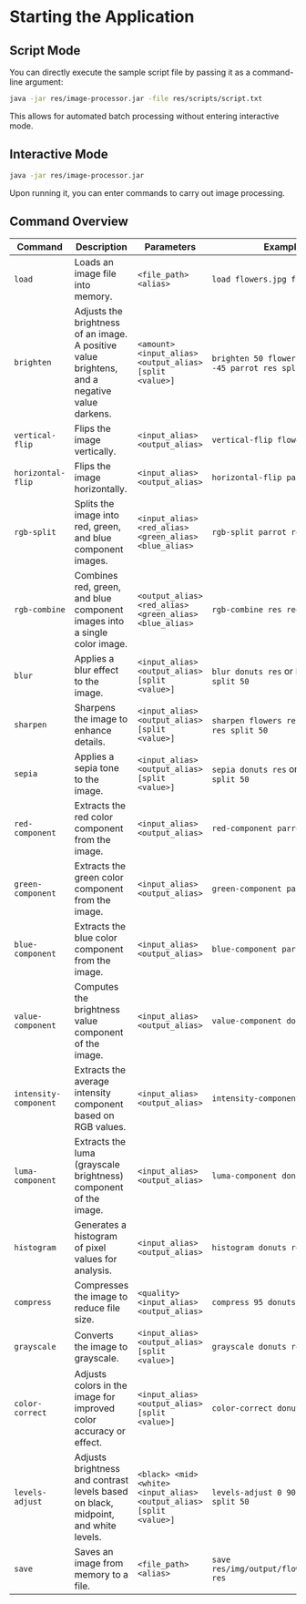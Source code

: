
# Starting the Application
## Script Mode
You can directly execute the sample script file by passing it as a command-line argument:
```bash
java -jar res/image-processor.jar -file res/scripts/script.txt
```
This allows for automated batch processing without entering interactive mode.

## Interactive Mode
```bash
java -jar res/image-processor.jar
```
Upon running it, you can enter commands to carry out image processing.

## Command Overview

| Command                 | Description                                                                                   | Parameters                                                             | Example Usage                                                                                               |
|-------------------------|-----------------------------------------------------------------------------------------------|------------------------------------------------------------------------|-------------------------------------------------------------------------------------------------------------|
| `load`                  | Loads an image file into memory.                                                              | `<file_path> <alias>`                                                  | `load flowers.jpg flowers`                                                                                  |
| `brighten`              | Adjusts the brightness of an image. A positive value brightens, and a negative value darkens. | `<amount> <input_alias> <output_alias> [split <value>]`                | `brighten 50 flowers res` or `brighten -45 parrot res split 50`                                            |
| `vertical-flip`         | Flips the image vertically.                                                                   | `<input_alias> <output_alias>`                                         | `vertical-flip flowers res`                                                                                 |
| `horizontal-flip`       | Flips the image horizontally.                                                                 | `<input_alias> <output_alias>`                                         | `horizontal-flip parrot res`                                                                                |
| `rgb-split`             | Splits the image into red, green, and blue component images.                                  | `<input_alias> <red_alias> <green_alias> <blue_alias>`                 | `rgb-split parrot red green blue`                                                                           |
| `rgb-combine`           | Combines red, green, and blue component images into a single color image.                    | `<output_alias> <red_alias> <green_alias> <blue_alias>`                | `rgb-combine res red green blue`                                                                            |
| `blur`                  | Applies a blur effect to the image.                                                           | `<input_alias> <output_alias> [split <value>]`                         | `blur donuts res` or `blur donuts res split 50`                                                             |
| `sharpen`               | Sharpens the image to enhance details.                                                        | `<input_alias> <output_alias> [split <value>]`                         | `sharpen flowers res` or `sharpen flowers res split 50`                                                    |
| `sepia`                 | Applies a sepia tone to the image.                                                            | `<input_alias> <output_alias> [split <value>]`                         | `sepia donuts res` or `sepia donuts res split 50`                                                           |
| `red-component`         | Extracts the red color component from the image.                                              | `<input_alias> <output_alias>`                                         | `red-component parrot res`                                                                                  |
| `green-component`       | Extracts the green color component from the image.                                            | `<input_alias> <output_alias>`                                         | `green-component parrot res`                                                                                |
| `blue-component`        | Extracts the blue color component from the image.                                             | `<input_alias> <output_alias>`                                         | `blue-component parrot res`                                                                                 |
| `value-component`       | Computes the brightness value component of the image.                                         | `<input_alias> <output_alias>`                                         | `value-component donuts res`                                                                                |
| `intensity-component`   | Extracts the average intensity component based on RGB values.                                 | `<input_alias> <output_alias>`                                         | `intensity-component donuts res`                                                                            |
| `luma-component`        | Extracts the luma (grayscale brightness) component of the image.                              | `<input_alias> <output_alias>`                                         | `luma-component donuts res`                                                                                 |
| `histogram`             | Generates a histogram of pixel values for analysis.                                           | `<input_alias> <output_alias>`                                         | `histogram donuts res`                                                                                      |
| `compress`              | Compresses the image to reduce file size.                                                     | `<quality> <input_alias> <output_alias>`                               | `compress 95 donuts res`                                                                                    |
| `grayscale`             | Converts the image to grayscale.                                                              | `<input_alias> <output_alias> [split <value>]`                         | `grayscale donuts res split 50`                                                                             |
| `color-correct`         | Adjusts colors in the image for improved color accuracy or effect.                            | `<input_alias> <output_alias> [split <value>]`                         | `color-correct donuts res split 75`                                                                         |
| `levels-adjust`         | Adjusts brightness and contrast levels based on black, midpoint, and white levels.            | `<black> <mid> <white> <input_alias> <output_alias> [split <value>]`   | `levels-adjust 0 90 245 parrot res split 50`                                                                |
| `save`                  | Saves an image from memory to a file.                                                         | `<file_path> <alias>`                                                  | `save res/img/output/flowers_brighten50.jpg res`                                                            |
